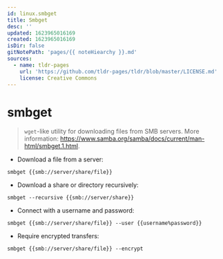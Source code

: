 ```yaml
---
id: linux.smbget
title: Smbget
desc: ''
updated: 1623965016169
created: 1623965016169
isDir: false
gitNotePath: 'pages/{{ noteHiearchy }}.md'
sources:
  - name: tldr-pages
    url: 'https://github.com/tldr-pages/tldr/blob/master/LICENSE.md'
    license: Creative Commons
---
```

# smbget

> `wget`-like utility for downloading files from SMB servers.
> More information: <https://www.samba.org/samba/docs/current/man-html/smbget.1.html>.

- Download a file from a server:

`smbget {{smb://server/share/file}}`

- Download a share or directory recursively:

`smbget --recursive {{smb://server/share}}`

- Connect with a username and password:

`smbget {{smb://server/share/file}} --user {{username%password}}`

- Require encrypted transfers:

`smbget {{smb://server/share/file}} --encrypt`

